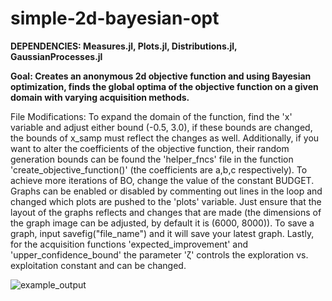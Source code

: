 # simple-2d-bayesian-opt
**DEPENDENCIES: Measures.jl, Plots.jl, Distributions.jl, GaussianProcesses.jl**

**Goal: Creates an anonymous 2d objective function and using Bayesian optimization, finds the global optima of the objective function on a given domain with varying acquisition methods.**

File Modifications: To expand the domain of the function, find the 'x' variable and adjust either bound (-0.5, 3.0), if these bounds are changed, the bounds of x_samp must reflect the changes as well. Additionally, if you want to alter the coefficients of the objective function, their random generation bounds can be found the 'helper_fncs' file in the function 'create_objective_function()' (the coefficients are a,b,c respectively). To achieve more iterations of BO, change the value of the constant BUDGET. Graphs can be enabled or disabled by commenting out lines in the loop and changed which plots are pushed to the 'plots' variable. Just ensure that the layout of the graphs reflects and changes that are made (the dimensions of the graph image can be adjusted, by default it is (6000, 8000)). To save a graph, input savefig("file_name") and it will save your latest graph. Lastly, for the acquisition functions 'expected_improvement' and 'upper_confidence_bound' the parameter 'ζ' controls the exploration vs. exploitation constant and can be changed.


![example_output](https://github.com/user-attachments/assets/5fc8bc7a-4316-4f2e-ac3c-96521c1044ea)
